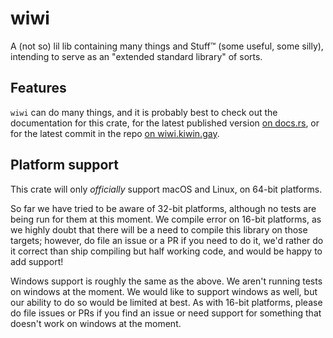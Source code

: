 # wiwi

A (not so) lil lib containing many things and Stuff&trade; (some useful, some silly), intending to serve as an "extended standard library" of sorts.

## Features

`wiwi` can do many things, and it is probably best to check out the documentation for this crate, for the latest published version [on docs.rs](https://docs.rs/wiwi/latest/wiwi), or for the latest commit in the repo [on wiwi.kiwin.gay](https://wiwi.kiwin.gay/wiwi).

## Platform support

This crate will only _officially_ support macOS and Linux, on 64-bit platforms.

So far we have tried to be aware of 32-bit platforms, although no tests are being run for them at this moment. We compile error on 16-bit platforms, as we highly doubt that there will be a need to compile this library on those targets; however, do file an issue or a PR if you need to do it, we'd rather do it correct than ship compiling but half working code, and would be happy to add support!

Windows support is roughly the same as the above. We aren't running tests on windows at the moment. We would like to support windows as well, but our ability to do so would be limited at best. As with 16-bit platforms, please do file issues or PRs if you find an issue or need support for something that doesn't work on windows at the moment.
